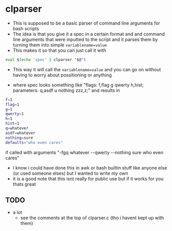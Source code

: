 # clparser
* This is supposed to be a basic parser of command line arguments for bash scripts
* The idea is that you give it a spec in a certain format and and command line arguments that were inputted to the script and it parses them 
    by turning them into simple ```variablename=value```
* This makes it so that you can just call it with 
```bash
eval $(echo 'spec' | clparser "$@")
```
* This way it will call the ```variablename=value``` and you can go on without having to worry about possitioning or anything

* where spec looks something like
"flags: f,flag g qwerty h,hist; parameters: q,asdf u nothing zzz,z;"
and results in
```bash
f=1
flag=1
g=1
qwerty=1
h=1
hist=1
q=whatever
asdf=whatever
nothing=sure
defaults="who even cares"
```
if called with arguments "-fgq whatever --qwerty --nothing sure who even cares"

* I know i could have done this in awk or bash builtin stuff like anyone else
    (or used someone elses)
    but I wanted to write my own
* it is a good note that this isnt really for public use but if it works for you thats great


## TODO
- a lot
    - see the comments at the top of clparser.c (tho i havent kept up with them)

